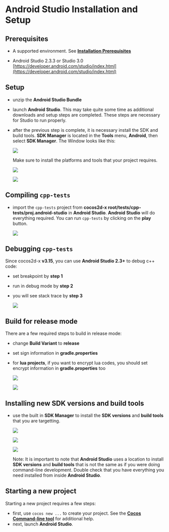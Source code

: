 # Android Studio Installation and Setup

## Prerequisites
* A supported environment. See **[Installation Prerequisites](A/index.html)**

* Android Studio 2.3.3 or Studio 3.0 [https://developer.android.com/studio/index.html](https://developer.android.com/studio/index.html)

## Setup
* unzip the __Android Studio Bundle__

* launch __Android Studio__. This may take quite some time as additional downloads and setup steps are completed. These steps are necessary for Studio to run properly.

* after the previous step is complete, it is necessary install the SDK and build tools. __SDK Manager__ is located in the __Tools__ menu, __Android__, then select __SDK Manager__. The Window looks like this:

    ![](Android-Studio-img/sdkmanager.png "")

  Make sure to install the platforms and tools that your project requires.

    ![](Android-Studio-img/sdkmanager_1.png "")

    ![](Android-Studio-img/sdkmanager_2.png "")

## Compiling `cpp-tests`
* import the `cpp-tests` project from __cocos2d-x root/tests/cpp-tests/proj.android-studio__
in __Android Studio__. __Android Studio__ will do everything required. You can run `cpp-tests` by clicking on the __play__ button.

    ![](Android-Studio-img/build_cpp_tests.png "")

## Debugging `cpp-tests`
Since cocos2d-x __v3.15__, you can use __Android Studio 2.3+__ to debug c++ code:

* set breakpoint by __step 1__
* run in debug mode by __step 2__
* you will see stack trace by __step 3__

    ![](Android-Studio-img/debug_cpp_tests.png "")

## Build for release mode
There are a few required steps to build in release mode:

* change __Build Variant__ to __release__
* set sign information in __gradle.properties__
* for __lua projects__, if you want to encrypt lua codes, you should set encrypt information in __gradle.properties__ too

    ![](Android-Studio-img/change_release_lua_tests.png "")

    ![](Android-Studio-img/sign_and_encrypt.png "")

## Installing new SDK versions and build tools
* use the built in __SDK Manager__ to install the __SDK versions__ and __build tools__ that you are targetting.

    ![](Android-Studio-img/toolbar_sdkmanager_1.png "")

    ![](Android-Studio-img/sdkmanager_1.png "")

    ![](Android-Studio-img/sdkmanager_2.png "")

  Note: It is important to note that __Android Studio__ uses a location to install __SDK versions__ and __build tools__ that is not the same as if you were doing command-line development. Double check that you have everything you need installed from inside __Android Studio__.

## Starting a new project
Starting a new project requires a few steps:
* first, use `cocos new ...` to create your project. See the **[Cocos Command-line tool](../editors_and_tools/cocosCLTool/)** for additional help.
* next, launch __Android Studio__.
